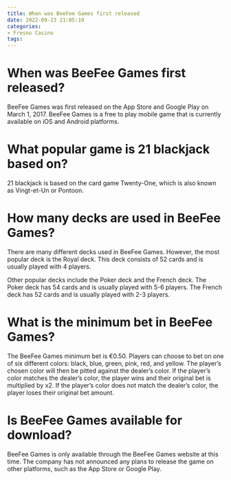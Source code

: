 ```yaml
---
title: When was BeeFee Games first released
date: 2022-09-23 21:05:19
categories:
- Fresno Casino
tags:
---
```



#  When was BeeFee Games first released?

BeeFee Games was first released on the App Store and Google Play on March 1, 2017. BeeFee Games is a free to play mobile game that is currently available on iOS and Android platforms.

#  What popular game is 21 blackjack based on?

21 blackjack is based on the card game Twenty-One, which is also known as Vingt-et-Un or Pontoon.

#  How many decks are used in BeeFee Games?

There are many different decks used in BeeFee Games. However, the most popular deck is the Royal deck. This deck consists of 52 cards and is usually played with 4 players.

Other popular decks include the Poker deck and the French deck. The Poker deck has 54 cards and is usually played with 5-6 players. The French deck has 52 cards and is usually played with 2-3 players.

#  What is the minimum bet in BeeFee Games?

The BeeFee Games minimum bet is €0.50. Players can choose to bet on one of six different colors: black, blue, green, pink, red, and yellow. The player’s chosen color will then be pitted against the dealer’s color. If the player’s color matches the dealer’s color, the player wins and their original bet is multiplied by x2. If the player’s color does not match the dealer’s color, the player loses their original bet amount.

#  Is BeeFee Games available for download?

BeeFee Games is only available through the BeeFee Games website at this time. The company has not announced any plans to release the game on other platforms, such as the App Store or Google Play.